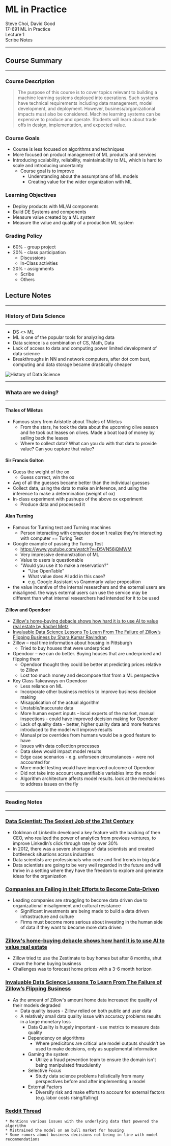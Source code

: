 # ML in Practice

Steve Choi, David Good<br />
17-691 ML in Practice<br />
Lecture 1<br />
Scribe Notes<br />
 
---
## Course Summary
---
### Course Description

> The purpose of this course is to cover topics relevant to building a machine learning systems deployed into 
> operations. Such systems have technical requirements including data management, model development, and 
> deployment. However, business/organizational impacts must also be considered. Machine learning systems can be 
> expensive to produce and operate. Students will learn about trade offs in design, implementation, and expected 
> value.
### Course Goals

  * Course is less focused on algorithms and techniques
  * More focused on product management of ML products and services
  * Introducing scalability, reliability, maintainability to ML, which is hard to scale and introducing uncertainty
    * Course goal is to improve
      * Understanding about the assumptions of ML models
      * Creating value for the wider organization with ML
### Learning Objectives
  * Deploy products with ML/AI components
  * Build DE Systems and components
  * Measure value created by a ML system
  * Measure the value and quality of a production ML system
  
### Grading Policy
  * 60% - group project
  * 20% - class participation
    * Discussions
    * In-Class activities
  * 20% - assignments
    * Scribe
    * Others

## Lecture Notes
---
### History of Data Science
---
  * DS <> ML
  * ML is one of the popular tools for analyzing data
  * Data science is a combination of CS, Math, Data
  * Lack of access to data and computing power limited development of data science
  * Breakthroughs in NN and network computers, after dot com bust, computing and data storage became drastically cheaper
  
  ![History of Data Science](images/history_of_ds.png)

---
### Whata are we doing?
---
#### Thales of Miletus
  * Famous story from Aristotle about Thales of Miletus
    * From the stars, he took the data about the upcoming olive season and he took out leases on olives. Made a boat load of money by selling back the leases
    * Where to collect data? What can you do with that data to provide value? Can you capture that value?
#### Sir Francis Galton
  * Guess the weight of the ox
    * Guess correct, win the ox
  * Avg of all the guesses became better than the individual guesses
  * Collect data, using the data to make an inference, and using the inference to make a determination (weight of ox) 
  * In-class experiment with pushups of the above ox experiment
    * Produce data and processed it
  
#### Alan Turning
  * Famous for Turning test and Turning machines
    * Person interacting with computer doesn't realize they're interacting with computer == Turing Test
  * Google example of passing the Turing Test
    * https://www.youtube.com/watch?v=D5VN56jQMWM
    * Very impressive demonstration of ML
    * Value to users is questionable
    * "Would you use it to make a reservation?"
      * "Use OpenTable"
      * What value does AI add in this case?
      * e.g. Google Assistant vs Grammarly value proposition
  * the value incentive of the internal researchers and the external users are misaligned. the ways external users can use the service may be different than what internal researchers had intended for it to be used
  
#### Zillow and Opendoor
* [Zillow's home-buying debacle shows how hard it is to use AI to value real estate by Rachel Metz](https://www.cnn.com/2021/11/09/tech/zillow-ibuying-home-zestimate/index.html)
* [Invaluable Data Science Lessons To Learn From The Failure of Zillow’s Flipping Business by Shara Kumar Ravindran](https://towardsdatascience.com/invaluable-data-science-lessons-to-learn-from-the-failure-of-zillows-flipping-business-25fdc218a62)
* Zillow – real time information about housing in Pittsburgh
  * Tried to buy houses that were underpriced
* Opendoor – we can do better. Buying houses that are underpriced and flipping them
  * Opendoor thought they could be better at predicting prices relative to Zillow
  * Lost too much money and decompose that from a ML perspective
* Key Class Takeaways on Opendoor
   * Less reliance on ML
   * Incorporate other business metrics to improve business decision making
   * Misapplication of the actual algorithm
   * Unstable/inaccurate data
   * More human expert inputs – local experts of the market, manual inspections - could have improved decision making for Opendoor
   * Lack of quality data - better, higher quality data and more features introduced to the model will improve results
   * Manual price overrides from humans would be a good feature to have
   * Issues with data collection processes
   * Data skew would impact model results
   * Edge case scenarios - e.g. unforseen circumstances - were not accounted for
   * More model testing would have improved outcome of Opendoor
   * Did not take into account unquantifiable variables into the model
   * Algorithm architecture affects model results. look at the mechanisms to address issues on the fly
   
---
### Reading Notes
---
### [Data Scientist: The Sexiest Job of the 21st Century](https://hbr.org/2012/10/data-scientist-the-sexiest-job-of-the-21st-century)
* Goldman of LinkedIn developed a key feature with the backing of then CEO, who realized the power of analytics from previous ventures, to improve LinkedIn’s click through rate by over 30%
* In 2012, there was a severe shortage of data scientists and created bottleneck situations across industries
* Data scientists are professionals who code and find trends in big data
* Data scientists are going to be very well regarded in the future and will thrive in a setting where they have the freedom to explore and generate ideas for the organization

### [Companies are Failing in their Efforts to Become Data-Driven](https://hbr.org/2019/02/companies-are-failing-in-their-efforts-to-become-data-driven)
* Leading companies are struggling to become data driven due to organizational misalignment and cultural resistance
  * Significant investments are being made to build a data driven infrastructure and culture
  * Firms must become more serious about investing in the human side of data if they want to become more data driven

### [Zillow's home-buying debacle shows how hard it is to use AI to value real estate](https://www.cnn.com/2021/11/09/tech/zillow-ibuying-home-zestimate/index.html)
* Zillow tried to use the Zestimate to buy homes but after 8 months, shut down the home buying business
* Challenges was to forecast home prices with a 3-6 month horizon
### [Invaluable Data Science Lessons To Learn From The Failure of Zillow’s Flipping Business](https://towardsdatascience.com/invaluable-data-science-lessons-to-learn-from-the-failure-of-zillows-flipping-business-25fdc218a62)
* As the amount of Zillow's amount home data increased the quality of their models degraded
  * Data quality issues - Zillow relied on both public and user data
  * A relatively small data quality issue with accuracy problems results in a large monetary loss
    * Data Quality is hugely important - use metrics to measure data quality
    * Dependency on  algorithms
      * Where predicitons are critical use model outputs shouldn't be used to make decisions, only as supplemental information
    * Gaming the system
      * Utilize a fraud prevention team to ensure the domain isn't being manipulated fraudulently
    * Selective Focus
      * Study data science problems holistically from many perspectives before and after implementing a model
    * External Factors
      * Diversify risk and make efforts to account for external factors (e.g. labor costs rising/falling)
### [Reddit Thread](https://www.reddit.com/r/datascience/comments/qwqbxn/zillow_loses_billions_on_house_price_prediction/)
    * Mentions various issues with the underlying data that powered the algorithm
    * Mistrained the model on an bull market for housing
    * Some rumors about business decisions not being in line with model recommendations

